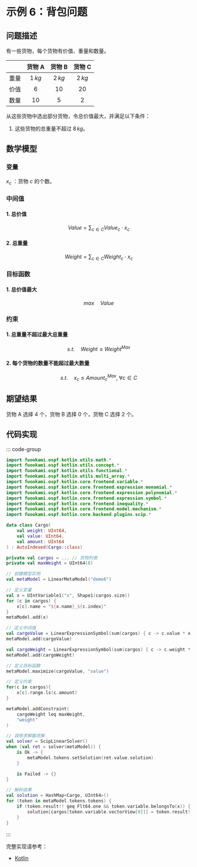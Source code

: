 # 示例 6：背包问题

## 问题描述

有一些货物，每个货物有价值、重量和数量。

|       | 货物 A  | 货物 B  | 货物 C  |
| :---: | :-----: | :-----: | :-----: |
| 重量  | $1\,kg$ | $2\,kg$ | $2\,kg$ |
| 价值  |   $6$   |  $10$   |  $20$   |
| 数量  |  $10$   |   $5$   |   $2$   |

从这些货物中选出部分货物，令总价值最大，并满足以下条件：

1. 这些货物的总重量不超过 $8\,kg$。

## 数学模型

### 变量

$x_{c}$ ：货物 $c$ 的个数。

### 中间值

#### 1. 总价值

$$
Value = \sum_{c \in C} Value_{c} \cdot x_{c}
$$

#### 2. 总重量

$$
Weight = \sum_{c \in C} Weight_{c} \cdot x_{c}
$$

### 目标函数

#### 1. 总价值最大

$$
max \quad Value
$$

### 约束

#### 1. 总重量不超过最大总重量

$$
s.t. \quad Weight \leq Weight^{Max}
$$

#### 2. 每个货物的数量不能超过最大数量

$$
s.t. \quad x_{c} \leq Amount^{Max}_{c}, \; \forall c \in C
$$

## 期望结果

货物 A 选择 $4$ 个，货物 B 选择 $0$ 个，货物 C 选择 $2$ 个。

## 代码实现

::: code-group

```kotlin
import fuookami.ospf.kotlin.utils.math.*
import fuookami.ospf.kotlin.utils.concept.*
import fuookami.ospf.kotlin.utils.functional.*
import fuookami.ospf.kotlin.utils.multi_array.*
import fuookami.ospf.kotlin.core.frontend.variable.*
import fuookami.ospf.kotlin.core.frontend.expression.monomial.*
import fuookami.ospf.kotlin.core.frontend.expression.polynomial.*
import fuookami.ospf.kotlin.core.frontend.expression.symbol.*
import fuookami.ospf.kotlin.core.frontend.inequality.*
import fuookami.ospf.kotlin.core.frontend.model.mechanism.*
import fuookami.ospf.kotlin.core.backend.plugins.scip.*

data class Cargo(
    val weight: UInt64,
    val value: UInt64,
    val amount: UInt64
) : AutoIndexed(Cargo::class)

private val cargos = ... // 货物列表
private val maxWeight = UInt64(8)

// 创建模型实例
val metaModel = LinearMetaModel("demo6")

// 定义变量
val x = UIntVariable1("x", Shape1(cargos.size))
for (c in cargos) {
    x[c].name = "${x.name}_${c.index}"
}
metaModel.add(x)

// 定义中间值
val cargoValue = LinearExpressionSymbol(sum(cargos) { c -> c.value * x[c] }, "value")
metaModel.add(cargoValue)

val cargoWeight = LinearExpressionSymbol(sum(cargos) { c -> c.weight * x[c] }, "weight")
metaModel.add(cargoWeight)

// 定义目标函数
metaModel.maximize(cargoValue, "value")

// 定义约束
for(c in cargos){
    x[c].range.ls(c.amount)
}

metaModel.addConstraint(
    cargoWeight leq maxWeight,
    "weight"
)

// 调用求解器求解
val solver = ScipLinearSolver()
when (val ret = solver(metaModel)) {
    is Ok -> {
        metaModel.tokens.setSolution(ret.value.solution)
    }

    is Failed -> {}
}

// 解析结果
val solution = HashMap<Cargo, UInt64>()
for (token in metaModel.tokens.tokens) {
    if (token.result!! geq Flt64.one && token.variable.belongsTo(x)) {
        solution[cargos[token.variable.vectorView[0]]] = token.result!!.round().toUInt64()
    }
}
```

:::

完整实现请参考：

- [Kotlin](https://github.com/fuookami/ospf/blob/main/examples/ospf-kotlin-example/src/main/fuookami/ospf/kotlin/example/core_demo/Demo6.kt)
